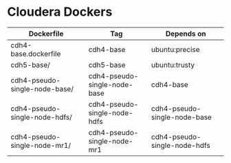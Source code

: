 # Cloudera Dockers

| Dockerfile                        | Tag                               | Depends on
| --------------------------------- | --------------------------------- | ------------------------------------
| cdh4-base.dockerfile              | cdh4-base                         | ubuntu:precise
| cdh5-base/                        | cdh5-base                         | ubuntu:trusty
| cdh4-pseudo-single-node-base/     | cdh4-pseudo-single-node-base      | cdh4-base
| cdh4-pseudo-single-node-hdfs/     | cdh4-pseudo-single-node-hdfs      | cdh4-pseudo-single-node-base
| cdh4-pseudo-single-node-mr1/      | cdh4-pseudo-single-node-mr1       | cdh4-pseudo-single-node-hdfs


